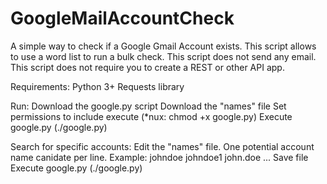 # GoogleMailAccountCheck

A simple way to check if a Google Gmail Account exists. This script allows to use a word list to run a bulk check. This script does not send any email. This script does not require you to create a REST or other API app. 

Requirements:
Python 3+
Requests library

Run:
Download the google.py script
Download the "names" file
Set permissions to include execute (*nux: chmod +x google.py)
Execute google.py (./google.py)

Search for specific accounts:
Edit the "names" file. 
	One potential account name canidate per line.
	Example:
		johndoe
		johndoe1
		john.doe
		...
Save file
Execute google.py (./google.py)


